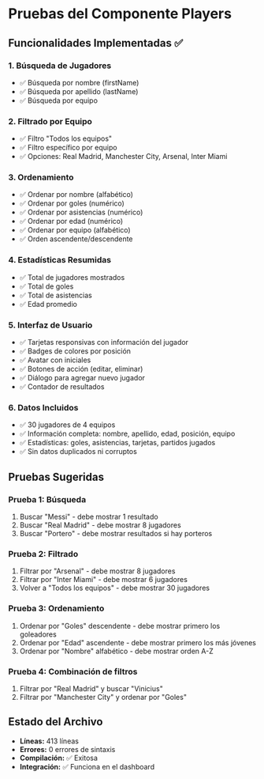 # Pruebas del Componente Players

## Funcionalidades Implementadas ✅

### 1. **Búsqueda de Jugadores**
- ✅ Búsqueda por nombre (firstName)
- ✅ Búsqueda por apellido (lastName)
- ✅ Búsqueda por equipo

### 2. **Filtrado por Equipo**
- ✅ Filtro "Todos los equipos"
- ✅ Filtro específico por equipo
- ✅ Opciones: Real Madrid, Manchester City, Arsenal, Inter Miami

### 3. **Ordenamiento**
- ✅ Ordenar por nombre (alfabético)
- ✅ Ordenar por goles (numérico)
- ✅ Ordenar por asistencias (numérico)
- ✅ Ordenar por edad (numérico)
- ✅ Ordenar por equipo (alfabético)
- ✅ Orden ascendente/descendente

### 4. **Estadísticas Resumidas**
- ✅ Total de jugadores mostrados
- ✅ Total de goles
- ✅ Total de asistencias
- ✅ Edad promedio

### 5. **Interfaz de Usuario**
- ✅ Tarjetas responsivas con información del jugador
- ✅ Badges de colores por posición
- ✅ Avatar con iniciales
- ✅ Botones de acción (editar, eliminar)
- ✅ Diálogo para agregar nuevo jugador
- ✅ Contador de resultados

### 6. **Datos Incluidos**
- ✅ 30 jugadores de 4 equipos
- ✅ Información completa: nombre, apellido, edad, posición, equipo
- ✅ Estadísticas: goles, asistencias, tarjetas, partidos jugados
- ✅ Sin datos duplicados ni corruptos

## Pruebas Sugeridas

### Prueba 1: Búsqueda
1. Buscar "Messi" - debe mostrar 1 resultado
2. Buscar "Real Madrid" - debe mostrar 8 jugadores
3. Buscar "Portero" - debe mostrar resultados si hay porteros

### Prueba 2: Filtrado
1. Filtrar por "Arsenal" - debe mostrar 8 jugadores
2. Filtrar por "Inter Miami" - debe mostrar 6 jugadores
3. Volver a "Todos los equipos" - debe mostrar 30 jugadores

### Prueba 3: Ordenamiento
1. Ordenar por "Goles" descendente - debe mostrar primero los goleadores
2. Ordenar por "Edad" ascendente - debe mostrar primero los más jóvenes
3. Ordenar por "Nombre" alfabético - debe mostrar orden A-Z

### Prueba 4: Combinación de filtros
1. Filtrar por "Real Madrid" y buscar "Vinicius"
2. Filtrar por "Manchester City" y ordenar por "Goles"

## Estado del Archivo
- **Líneas:** 413 líneas
- **Errores:** 0 errores de sintaxis
- **Compilación:** ✅ Exitosa
- **Integración:** ✅ Funciona en el dashboard
